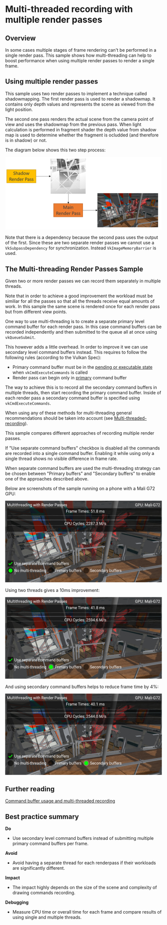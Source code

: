 <!--
- Copyright (c) 2020, Arm Limited and Contributors
-
- SPDX-License-Identifier: Apache-2.0
-
- Licensed under the Apache License, Version 2.0 the "License";
- you may not use this file except in compliance with the License.
- You may obtain a copy of the License at
-
-     http://www.apache.org/licenses/LICENSE-2.0
-
- Unless required by applicable law or agreed to in writing, software
- distributed under the License is distributed on an "AS IS" BASIS,
- WITHOUT WARRANTIES OR CONDITIONS OF ANY KIND, either express or implied.
- See the License for the specific language governing permissions and
- limitations under the License.
-
-->

# Multi-threaded recording with multiple render passes

## Overview

In some cases multiple stages of frame rendering can't be performed in a single render pass. This sample shows how multi-threading can help to boost performance when using multiple render passes to render a single frame. 

## Using multiple render passes

 This sample uses two render passes to implement a technique called shadowmapping. 
 The first render pass is used to render a shadowmap. It contains only depth values and represents the scene as viewed from the light position.

 The second one pass renders the actual scene from the camera point of view and uses the shadowmap from the previous pass. When light calculation is performed in fragment shader the depth value from shadow map is used to determine whether the fragment is ocludded (and therefore is in shadow) or not.

 The diagram below shows this two step process:

![Render Passes Diagram](images/render_passes_diagram.png)

 Note that there is a dependency because the second pass uses the output of the first. Since these are two separate render passes we cannot use a ``VkSubpassDependency`` for synchronization. Instead ``VkImageMemoryBarrier`` is used.

## The Multi-threading Render Passes Sample

Given two or more render passes we can record them separately in multiple threads. 

Note that in order to achieve a good improvement the workload must be similiar for all the passes so that all the threads receive equal amounts of work. In this sample the same scene is rendered once for each render pass but from different view points. 

One way to use multi-threading is to create a separate primary level command buffer for each render pass. In this case command buffers can be recorded independently and then submitted to the queue all at once using ``vkQueueSubmit``.

This however adds a little overhead. In order to improve it we can use secondary level command buffers instead. This requires to follow the following rules (according to the Vulkan Spec):
* Primary command buffer must be in the [pending or executable state](https://www.khronos.org/registry/vulkan/specs/1.2-extensions//man/html/vkCmdExecuteCommands.html) when ``vkCmdExecuteCommands`` is called
* Render pass can begin only in [primary](https://www.khronos.org/registry/vulkan/specs/1.2-extensions//man/html/vkCmdBeginRenderPass.html) command buffer

The way to achieve this is to record all the secondary command buffers in multiple threads, then start recording the primary command buffer. Inside of each render pass a secondary command buffer is specified using ``vkCmdExecuteCommands``.

When using any of these methods for multi-threading general recommendations should be taken into account (see [Multi-threaded-recording](https://github.com/KhronosGroup/Vulkan-Samples/blob/master/samples/performance/command_buffer_usage/command_buffer_usage_tutorial.md#Multi-threaded-recording)).

This sample compares different approaches of recording multiple render passes.

If "Use separate command buffers" checkbox is disabled all the commands are recorded into a single command buffer. Enabling it while using only a single thread shows no visible difference in frame rate.

When separate command buffers are used the multi-threading strategy can be chosen between "Primary buffers" and "Secondary buffers" to enable one of the approaches described above.

Below are screenshots of the sample running on a phone with a Mali G72 GPU:

![Single Thread](images/single_thread.png)

Using two threads gives a 10ms improvement:

![Primary Command Buffers](images/primary_buffers.png)

And using secondary command buffers helps to reduce frame time by 4%:

![Secondary Command Buffers](images/secondary_buffers.png)

## Further reading

[Command buffer usage and multi-threaded recording](../command_buffer_usage/command_buffer_usage_tutorial.md)

## Best practice summary

**Do**

* Use secondary level command buffers instead of submitting multiple primary command buffers per frame.

**Avoid**

* Avoid having a separate thread for each renderpass if their workloads are significantly different.

**Impact**

* The impact highly depends on the size of the scene and complexity of drawing commands recording.

**Debugging**

* Measure CPU time or overall time for each frame and compare results of using single and multiple threads.